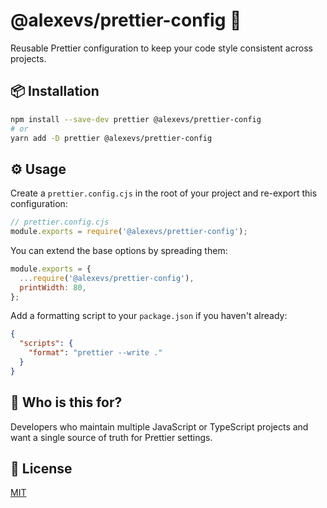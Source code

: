 # @alexevs/prettier-config 🎨

Reusable Prettier configuration to keep your code style consistent across projects.

## 📦 Installation

```bash
npm install --save-dev prettier @alexevs/prettier-config
# or
yarn add -D prettier @alexevs/prettier-config
```

## ⚙️ Usage

Create a `prettier.config.cjs` in the root of your project and re-export this configuration:

```javascript
// prettier.config.cjs
module.exports = require('@alexevs/prettier-config');
```

You can extend the base options by spreading them:

```javascript
module.exports = {
  ...require('@alexevs/prettier-config'),
  printWidth: 80,
};
```

Add a formatting script to your `package.json` if you haven't already:

```json
{
  "scripts": {
    "format": "prettier --write ."
  }
}
```

## 👥 Who is this for?

Developers who maintain multiple JavaScript or TypeScript projects and want a single source of truth for Prettier settings.


## 📜 License

[MIT](./LICENSE)
